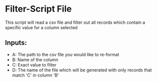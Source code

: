 # Filter-Script File

This script will read a csv file and filter out all records which contain a specific value for a column selected

## Inputs:

- A: The path to the csv file you would like to re-format
- B: Name of the column 
- C: Exact value to filter
- D: The name of the file which will be generated with only records that match 'C' in column 'B'
